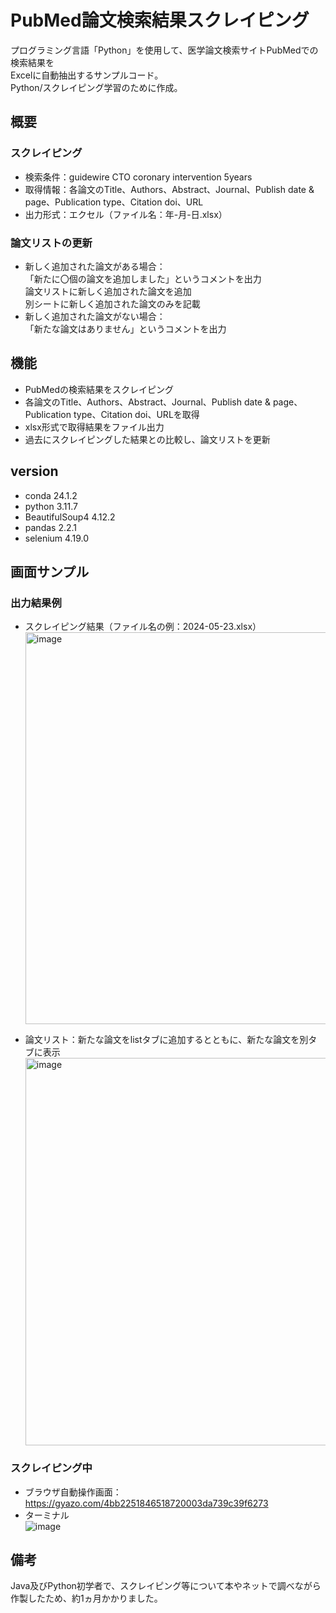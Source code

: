 # PubMed論文検索結果スクレイピング
プログラミング言語「Python」を使用して、医学論文検索サイトPubMedでの検索結果を  
Excelに自動抽出するサンプルコード。  
Python/スクレイピング学習のために作成。

## 概要
### スクレイピング
- 検索条件：guidewire CTO coronary intervention 5years
- 取得情報：各論文のTitle、Authors、Abstract、Journal、Publish date & page、Publication type、Citation doi、URL 
- 出力形式：エクセル（ファイル名：年-月-日.xlsx）

### 論文リストの更新
- 新しく追加された論文がある場合：  
  「新たに〇個の論文を追加しました」というコメントを出力  
  論文リストに新しく追加された論文を追加  
  別シートに新しく追加された論文のみを記載   
- 新しく追加された論文がない場合：  
  「新たな論文はありません」というコメントを出力  

## 機能
- PubMedの検索結果をスクレイピング
- 各論文のTitle、Authors、Abstract、Journal、Publish date & page、Publication type、Citation doi、URLを取得
- xlsx形式で取得結果をファイル出力
- 過去にスクレイピングした結果との比較し、論文リストを更新

## version
- conda 24.1.2
- python 3.11.7
- BeautifulSoup4 4.12.2 
- pandas 2.2.1
- selenium 4.19.0

## 画面サンプル
### 出力結果例
- スクレイピング結果（ファイル名の例：2024-05-23.xlsx）
  <img width="627" alt="image" src="https://github.com/hurmana/PubMed-scraping/assets/170585900/3f5d4944-9278-4b8b-8d4e-c01be87e8e18">

- 論文リスト：新たな論文をlistタブに追加するとともに、新たな論文を別タブに表示
  <img width="620" alt="image" src="https://github.com/hurmana/PubMed-scraping/assets/170585900/16ecdbc9-29c5-4c15-9e44-045ad908ad6b">


### スクレイピング中
- ブラウザ自動操作画面：https://gyazo.com/4bb2251846518720003da739c39f6273
- ターミナル  
  ![image](https://github.com/hurmana/PubMed-scraping/assets/170585900/d5452379-d145-4f64-bd2b-3e22504b841c)

## 備考
Java及びPython初学者で、スクレイピング等について本やネットで調べながら作製したため、約1ヵ月かかりました。

